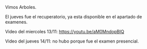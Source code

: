 Vimos Arboles.

El jueves fue el recuperatorio, ya esta disponible en el apartado de examenes.

Video del miercoles 13/11: https://youtu.be/aM0MndopBIQ

Video del jueves 14/11: no hubo porque fue el examen presencial.

